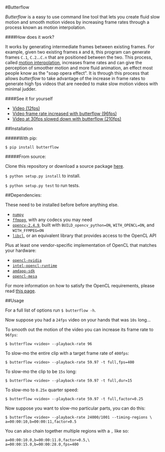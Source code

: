 #Butterflow

*Butterflow* is a easy to use command line tool that lets you create fluid slow
motion and smooth motion videos by increasing frame rates through a process
known as motion interpolation.

####How does it work?

It works by generating intermediate frames between existing frames. For example,
given two existing frames `A` and `B`, this program can generate frames `C.1`,
`C.2`...`C.n` that are positioned between the two. This process, called
[motion interpolation](http://en.wikipedia.org/wiki/Motion_interpolation),
increases frame rates and can give the perception of smoother motion and more
fluid animation, an effect most people know as the "soap opera effect". It is
through this process that allows *butterflow* to take advantage of the increase
in frame rates to generate high fps videos that are needed to make slow motion
videos with minimal judder.

####See it for yourself

* [Video (12fps)](https://dl.dropboxusercontent.com/u/103239050/gel12-scaled.mp4)
* [Video frame rate increased with butterflow (96fps)](https://dl.dropboxusercontent.com/u/103239050/gel96-scaled.mp4)
* [Video at 30fps slowed down with butterflow (210fps)](https://www.dropbox.com/s/6gs3h030l07b5l2/side.mp4?dl=0)


##Installation

#####With pip:

```$ pip install butterflow```

#####From source:

Clone this repository or download a source package
[here](https://github.com/dthpham/butterflow/tarball/0.1.2).

`$ python setup.py install` to install.

`$ python setup.py test` to run tests.

##Dependencies:

These need to be installed before before anything else.

* [`numpy`](http://www.numpy.org/)
* [`ffmpeg`](https://github.com/FFmpeg/FFmpeg), with any codecs you may need
* [`opencv-2.4.9`](http://opencv.org/), built with `BUILD_opencv_python=ON`,
`WITH_OPENCL=ON`, and `WITH_FFMPEG=ON`
* [`libcl`](http://www.libcl.org/), or an equivalent library that provides
access to the OpenCL API

Plus at least one vendor-specific implementation of OpenCL that matches your hardware:

* [`opencl-nvidia`](https://developer.nvidia.com/opencl)
* [`intel-opencl-runtime`](https://software.intel.com/en-us/intel-opencl)
* [`amdapp-sdk`](http://developer.amd.com/tools-and-sdks/opencl-zone/)
* [`opencl-mesa`](http://www.x.org/wiki/GalliumStatus/)

For more information on how to satisfy the OpenCL requirements, please read
[this page](https://wiki.archlinux.org/index.php/Opencl).

##Usage

For a full list of options run ```$ butterflow -h```.

Now suppose you had a `24fps` video on your hands that was `10s` long...

To smooth out the motion of the video you can increase its frame rate to `96fps`:

```
$ butterflow <video> --playback-rate 96
```

To slow-mo the entire clip with a target frame rate of `400fps`:

```
$ butterflow <video> --playback-rate 59.97 -t full,fps=400
```

To slow-mo the clip to be `15s` long:

```
$ butterflow <video> --playback-rate 59.97 -t full,dur=15
```

To slow-mo to `0.25x` quarter speed:

```
$ butterflow <video> --playback-rate 59.97 -t full,factor=0.25
```

Now suppose you want to slow-mo particular parts, you can do this:

```
$ butterflow <video> --playback-rate 24000/1001 --timing-regions \
a=00:00:10,b=00:00:11,factor=0.5
```

You can also chain together multiple regions with a `,` like so:

```
a=00:00:10.0,b=00:00:11.0,factor=0.5,\
a=00:00:15.0,b=00:00:28.0,fps=400
```
